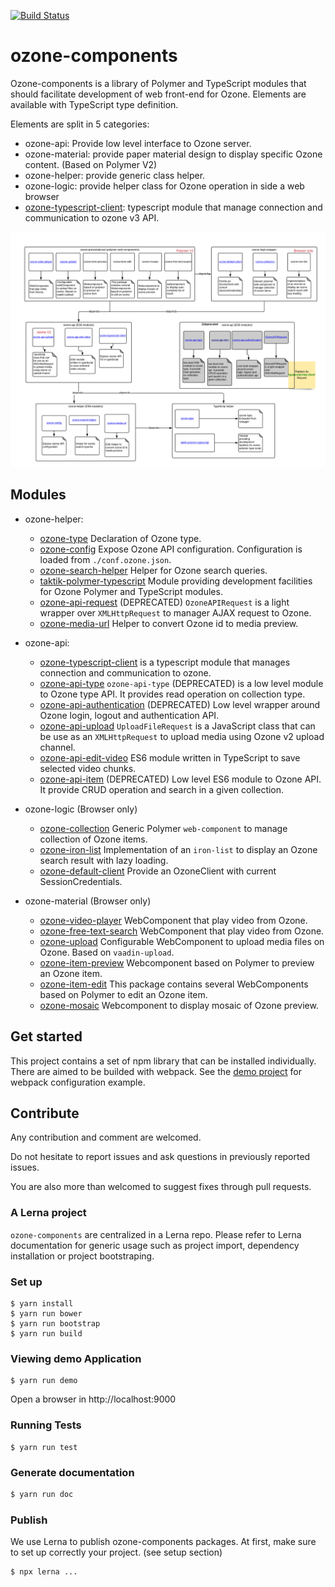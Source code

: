 [![Build Status](https://travis-ci.org/taktik/ozone-components.svg?branch=master)](https://travis-ci.org/taktik/ozone-components)

# ozone-components

Ozone-components is a library of Polymer and TypeScript modules that should facilitate development of web front-end for Ozone.
Elements are available with TypeScript type definition.

Elements are split in 5 categories:
- ozone-api: Provide low level interface to Ozone server.
- ozone-material: provide paper material design to display specific Ozone content. (Based on Polymer V2)
- ozone-helper: provide generic class helper.
- ozone-logic: provide helper class for Ozone operation in side a web browser
- [ozone-typescript-client](packages/ozone-typescript-client): typescript module that manage connection and communication to ozone v3 API.

![ozone-components](modules/docs-ressources/ozone-components.png)

## Modules

- ozone-helper:
  - [ozone-type](packages/ozone-helper/ozone-type) Declaration of Ozone type.
  - [ozone-config](packages/ozone-helper/ozone-config) Expose Ozone API configuration. Configuration is loaded from `./conf.ozone.json`.
  - [ozone-search-helper](packages/ozone-helper/ozone-search-helper) Helper for Ozone search queries.
  - [taktik-polymer-typescript](packages/ozone-helper/taktik-polymer-typescript) Module providing development facilities for Ozone Polymer and TypeScript modules.
  - [ozone-api-request](packages/ozone-helper/ozone-api-request) (DEPRECATED) `OzoneAPIRequest` is a light wrapper over `XMLHttpRequest` to manager AJAX request to Ozone.
  - [ozone-media-url](packages/ozone-logic/ozone-media-url) Helper to convert Ozone id to media preview.

- ozone-api:
  - [ozone-typescript-client](packages/ozone-typescript-client) is a typescript module that manages connection and communication to ozone.
  - [ozone-api-type](packages/ozone-api/ozone-api-type) `ozone-api-type` (DEPRECATED) is a low level module to Ozone type API. It provides read operation on collection type.
  - [ozone-api-authentication](packages/ozone-api/ozone-api-authentication) (DEPRECATED) Low level wrapper around Ozone login, logout and authentication API.
  - [ozone-api-upload](packages/ozone-api/ozone-api-upload) `UploadFileRequest` is a JavaScript class that can be use as an `XMLHttpRequest` to upload media using Ozone v2 upload channel.
  - [ozone-api-edit-video](packages/ozone-api/ozone-api-edit-video) ES6 module written in TypeScript to save selected video chunks.
  - [ozone-api-item](packages/ozone-api/ozone-api-item) (DEPRECATED) Low level ES6 module to Ozone API. It provide CRUD operation and search in a given collection.
- ozone-logic (Browser only)
  - [ozone-collection](packages/ozone-logic/ozone-collection) Generic Polymer `web-component` to manage collection of Ozone items.
  - [ozone-iron-list](packages/ozone-logic/ozone-iron-list) Implementation of an `iron-list` to display an Ozone search result with lazy loading.
  - [ozone-default-client](packages/ozone-helper/ozone-default-client) Provide an OzoneClient with current SessionCredentials.

- ozone-material (Browser only)
  - [ozone-video-player](packages/ozone-material/ozone-video-player) WebComponent that play video from Ozone.
  - [ozone-free-text-search](packages/ozone-material/ozone-free-text-search) WebComponent that play video from Ozone.
  - [ozone-upload](packages/ozone-material/ozone-upload) Configurable WebComponent to upload media files on Ozone. Based on `vaadin-upload`.
  - [ozone-item-preview](packages/ozone-material/ozone-item-preview)  Webcomponent based on Polymer to preview an Ozone item.
  - [ozone-item-edit](packages/ozone-material/ozone-item-edit) This package contains several WebComponents based on Polymer to edit an Ozone item.
  - [ozone-mosaic](packages/ozone-material/ozone-mosaic) Webcomponent to display mosaic of Ozone preview.


## Get started

This project contains a set of npm library that can be installed individually.
There are aimed to be builded with webpack.
See the [demo project](demo.html) for webpack configuration example.

## Contribute

Any contribution and comment are welcomed.

Do not hesitate to report issues and ask questions in previously reported issues.

You are also more than welcomed to suggest fixes through pull requests.


### A Lerna project

`ozone-components` are centralized in a Lerna repo. Please refer to Lerna documentation for generic usage such as project import, dependency installation or project bootstraping.

### Set up

```
$ yarn install
$ yarn run bower
$ yarn run bootstrap
$ yarn run build
```

### Viewing demo Application

```
$ yarn run demo
```

Open a browser in http://localhost:9000

### Running Tests

```
$ yarn run test
```

### Generate documentation

```bash
$ yarn run doc
```

### Publish

We use Lerna to publish ozone-components packages. 
At first, make sure to set up correctly your project. (see setup section)

```bash
$ npx lerna ...
```
